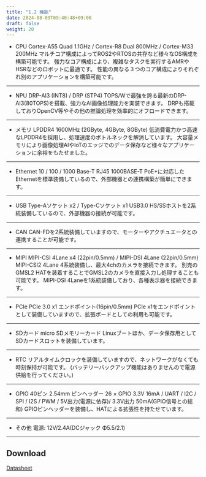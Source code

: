 ```yaml
---
title: "1.2 機能"
date: 2024-08-09T09:40:48+09:00
draft: false
weight: 20
---
```


* CPU
Cortex-A55 Quad 1.1GHz / Cortex-R8 Dual 800MHz / Cortex-M33 200MHz
マルチコア構成によってROS2やRTOSの共存など様々なOS構成を構築可能です。
強力なコア構成により、複雑なタスクを実行するAMRやHSRなどのロボットに最適です。
性能の異なる３つのコア構成によりそれぞれ別のアプリケーションを構築可能です。
***
* NPU
DRP-AI3 (INT8) / DRP (STP4)
TOPS/Wで最強を誇る最新のDRP-AI3(80TOPS)を搭載、強力なAI画像処理能力を実装できます。
DRPも搭載しておりOpenCV等やその他の推論処理を効率的にオフロードできます。
***
* メモリ
LPDDR4 1600MHz (2GByte, 4GByte, 8GByte)
低消費電力かつ高速なLPDDR4を採用し、処理速度のボトルネックを解消しています。
大容量メモリにより画像処理AIやIoTのエッジでのデータ保存など様々なアプリケーションに余裕をもたせました。
***
* Ethernet
10 / 100 / 1000 Base-T RJ45
1000BASE-T PoE+に対応したEthernetを標準装備しているので、外部機器との連携構築が簡単にできます。
***
* USB
Type-Aソケット x2 / Type-Cソケット x1
USB3.0 HS/SSホストを2系統装備しているので、外部機器の接続が可能です。
***
* CAN
CAN-FDを2系統装備していますので、モーターやアクチュエータとの連携することが可能です。
***
* MIPI
MIPI-CSI 4Lane x4 (22pin/0.5mm) / MIPI-DSI 4Lane (22pin/0.5mm)
MIPI-CSI2 4Lane 4系統装備し、最大4chのカメラを接続できます。
別売のGMSL2 HATを装着することでGMSL2のカメラを直接入力し処理することも可能です。
MIPI-DSI 4Laneを1系統装備しており、各種表示器を接続できます。
***
* PCIe
PCIe 3.0 x1 エンドポイント(16pin/0.5mm)
PCIe x1をエンドポイントとして装備していますので、拡張ボードとしての利用も可能です。
***
* SDカード
micro SDメモリーカード
Linuxブートほか、データ保存用としてSDカードスロットを装備しています。
***
* RTC
リアルタイムクロックを装備していますので、ネットワークがなくても時刻保持が可能です。
(バッテリーバックアップ機能はありませんので電源供給を行ってください。)
***
* GPIO
40ピン 2.54mm ピンヘッダー
26 × GPIO 3.3V 16mA / UART / I2C / SPI / I2S / PWM / 5V出力(電源に依存)/ 3.3V出力 50mA(GPIO信号との総和)
GPIOピンヘッダーを装備し、HATによる拡張性を持たせています。
***
* その他
電源: 12V/2.4A(DCジャック Φ5.5/2.1)
***

## Download
[Datasheet](https://www.kakip.ai/wp-content/uploads/2024/04/20240521_Kakip_DataSheet_JPA4_R02.pdf)